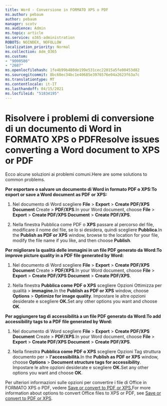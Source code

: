 ```yaml
---
title: Word - Conversione in FORMATO XPS o PDF
ms.author: pebaum
author: pebaum
manager: scotv
ms.audience: Admin
ms.topic: article
ms.service: o365-administration
ROBOTS: NOINDEX, NOFOLLOW
localization_priority: Normal
ms.collection: Adm_O365
ms.custom:
- "9000586"
- "2687"
ms.openlocfilehash: 1fe4b99b480de199e531cec22015a5fe00453d82
ms.sourcegitcommit: 8bc60ec34bc1e40685e3976576e04a2623f63a7c
ms.translationtype: MT
ms.contentlocale: it-IT
ms.lasthandoff: 04/15/2021
ms.locfileid: "51834195"
---
```

# <a name="resolve-issues-converting-a-word-document-to-xps-or-pdf"></a><span data-ttu-id="86db3-102">Risolvere i problemi di conversione di un documento di Word in FORMATO XPS o PDF</span><span class="sxs-lookup"><span data-stu-id="86db3-102">Resolve issues converting a Word document to XPS or PDF</span></span>

<span data-ttu-id="86db3-103">Ecco alcune soluzioni ai problemi comuni.</span><span class="sxs-lookup"><span data-stu-id="86db3-103">Here are some solutions to common problems.</span></span> 

<span data-ttu-id="86db3-104">**Per esportare o salvare un documento di Word in formato PDF o XPS:**</span><span class="sxs-lookup"><span data-stu-id="86db3-104">**To export or save a Word document as PDF or XPS:**</span></span>

1. <span data-ttu-id="86db3-105">Nel documento di Word scegliere **File**  >  **Export**  >  **Create PDF/XPS Document** Create  >  **PDF/XPS**.</span><span class="sxs-lookup"><span data-stu-id="86db3-105">In your Word document, choose  **File** > **Export** > **Create PDF/XPS Document** > **Create PDF/XPS**.</span></span>

2. <span data-ttu-id="86db3-106">Nella finestra Pubblica come PDF o **XPS** passare al percorso del file, modificare il nome del file, se lo si desidera, quindi scegliere **Pubblica**.</span><span class="sxs-lookup"><span data-stu-id="86db3-106">In the **Publish as PDF or XPS** window, browse to the location for your file, modify the file name if you like, and then choose **Publish**.</span></span>

<span data-ttu-id="86db3-107">**Per migliorare la qualità delle immagini in un file PDF generato da Word:**</span><span class="sxs-lookup"><span data-stu-id="86db3-107">**To improve picture quality in a PDF file generated by Word:**</span></span>

1. <span data-ttu-id="86db3-108">Nel documento di Word scegliere **File**  >  **Export**  >  **Create PDF/XPS Document** Create  >  **PDF/XPS**.</span><span class="sxs-lookup"><span data-stu-id="86db3-108">In your Word document, choose  **File** > **Export** > **Create PDF/XPS Document** > **Create PDF/XPS**.</span></span>

2. <span data-ttu-id="86db3-109">Nella finestra **Pubblica come PDF o XPS** scegliere Opzioni Ottimizza per qualità   >  **immagine.**</span><span class="sxs-lookup"><span data-stu-id="86db3-109">In the **Publish as PDF or XPS** window, choose **Options** > **Optimize for image quality**.</span></span> <span data-ttu-id="86db3-110">Impostare le altre opzioni desiderate e scegliere **OK.**</span><span class="sxs-lookup"><span data-stu-id="86db3-110">Set any other options you want and choose **OK**.</span></span> 

<span data-ttu-id="86db3-111">**Per aggiungere tag di accessibilità a un file PDF generato da Word:**</span><span class="sxs-lookup"><span data-stu-id="86db3-111">**To add accessibility tags to a PDF file generated by Word:**</span></span>
 
1. <span data-ttu-id="86db3-112">Nel documento di Word scegliere **File**  >  **Export**  >  **Create PDF/XPS Document** Create  >  **PDF/XPS**.</span><span class="sxs-lookup"><span data-stu-id="86db3-112">In your Word document, choose  **File** > **Export** > **Create PDF/XPS Document** > **Create PDF/XPS**.</span></span>

2. <span data-ttu-id="86db3-113">Nella finestra **Pubblica come PDF o XPS** scegliere Opzioni Tag struttura documento per   >  **l'accessibilità.**</span><span class="sxs-lookup"><span data-stu-id="86db3-113">In the **Publish as PDF or XPS** window, choose **Options** > **Document structure tags for accessibility**.</span></span> <span data-ttu-id="86db3-114">Impostare le altre opzioni desiderate e scegliere **OK.**</span><span class="sxs-lookup"><span data-stu-id="86db3-114">Set any other options you want and choose **OK**.</span></span>

<span data-ttu-id="86db3-115">Per ulteriori informazioni sulle opzioni per convertire i file di Office in FORMATO XPS o PDF, vedere [Save or convert to PDF or XPS.](https://support.office.com/article/d85416c5-7d77-4fd6-a216-6f4bf7c7c110)</span><span class="sxs-lookup"><span data-stu-id="86db3-115">For more information about options to convert Office files to XPS or PDF, see [Save or convert to PDF or XPS](https://support.office.com/article/d85416c5-7d77-4fd6-a216-6f4bf7c7c110).</span></span>